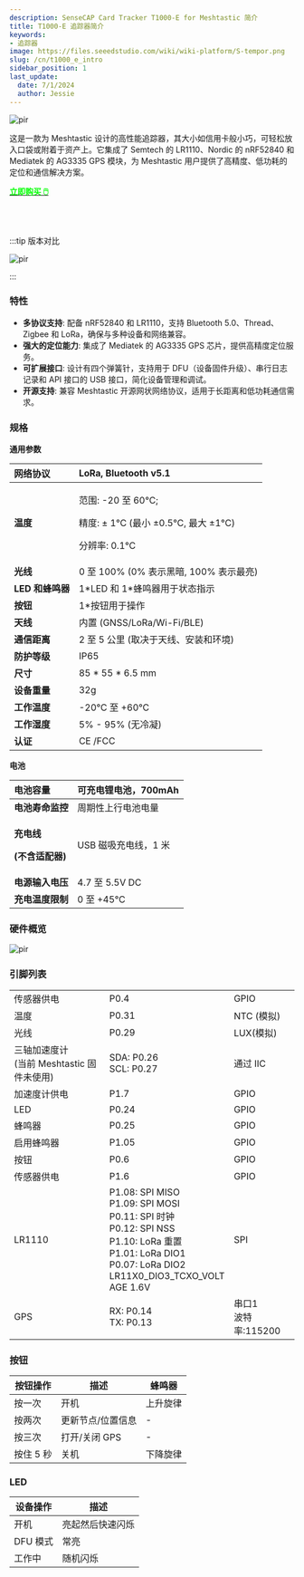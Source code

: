 ```yaml
---
description: SenseCAP Card Tracker T1000-E for Meshtastic 简介
title: T1000-E 追踪器简介
keywords:
- 追踪器
image: https://files.seeedstudio.com/wiki/wiki-platform/S-tempor.png
slug: /cn/t1000_e_intro
sidebar_position: 1
last_update:
  date: 7/1/2024
  author: Jessie
---
```


<p style={{textAlign: 'center'}}><img src="https://files.seeedstudio.com/wiki/SenseCAP/Meshtastic/intro-e.png" alt="pir" width={800} height="auto" /></p>



这是一款为 Meshtastic 设计的高性能追踪器，其大小如信用卡般小巧，可轻松放入口袋或附着于资产上。它集成了 Semtech 的 LR1110、Nordic 的 nRF52840 和 Mediatek 的 AG3335 GPS 模块，为 Meshtastic 用户提供了高精度、低功耗的定位和通信解决方案。


<div class="get_one_now_container" style={{textAlign: 'center'}}>
    <a class="get_one_now_item" href="https://www.seeedstudio.com/SenseCAP-Card-Tracker-T1000-E-for-Meshtastic-p-5913.html" target="_blank">
            <strong><span><font color={'FFFFFF'} size={"4"}> 立即购买 🖱️</font></span></strong>
    </a>
</div>

<br></br>

:::tip 版本对比
<p style={{textAlign: 'center'}}><img src="https://files.seeedstudio.com/wiki/SenseCAP/Meshtastic/versions-duibi.png" alt="pir" width={600} height="auto" /></p>
:::




### 特性

* **多协议支持**: 配备 nRF52840 和 LR1110，支持 Bluetooth 5.0、Thread、Zigbee 和 LoRa，确保与多种设备和网络兼容。
* **强大的定位能力**: 集成了 Mediatek 的 AG3335 GPS 芯片，提供高精度定位服务。
* **可扩展接口**: 设计有四个弹簧针，支持用于 DFU（设备固件升级）、串行日志记录和 API 接口的 USB 接口，简化设备管理和调试。
* **开源支持**: 兼容 Meshtastic 开源网状网络协议，适用于长距离和低功耗通信需求。


### 规格

**通用参数**

|**网络协议**|LoRa, Bluetooth v5.1|
| :- | :- |
|**温度**|<p>范围: -20 至 60℃;</p><p>精度: ± 1℃ (最小 ±0.5℃, 最大 ±1℃)</p><p>分辨率: 0.1℃</p>|
|**光线**|0 至 100% (0% 表示黑暗, 100% 表示最亮)|
|**LED 和蜂鸣器**|1\*LED 和 1\*蜂鸣器用于状态指示|
|**按钮**|1\*按钮用于操作|
|**天线**|内置 (GNSS/LoRa/Wi-Fi/BLE)|
|**通信距离**|2 至 5 公里 (取决于天线、安装和环境)|
|**防护等级**|IP65|
|**尺寸**|85 \* 55 \* 6.5 mm|
|**设备重量**|32g|
|**工作温度**|-20℃ 至 +60℃|
|**工作湿度**|5% - 95% (无冷凝)|
|**认证**|CE /FCC|

**电池**

|**电池容量**|可充电锂电池，700mAh|
| :- | :- |
|**电池寿命监控**|周期性上行电池电量|
|<p>**充电线**</p><p>**(不含适配器)**</p>|USB 磁吸充电线，1 米|
|**电源输入电压**|4\.7 至 5.5V DC|
|**充电温度限制**|0 至 +45℃|

### 硬件概览



<p style={{textAlign: 'center'}}><img src="https://files.seeedstudio.com/wiki/SenseCAP/Meshtastic/4-pogo.png" alt="pir" width={800} height="auto" /></p>


### 引脚列表


||||
|- |- |- |
|传感器供电|P0.4|GPIO|
|温度|P0.31|NTC (模拟)|
|光线|P0.29|LUX(模拟)|
|三轴加速度计<br/>(当前 Meshtastic 固件未使用)|SDA: P0.26<br/>SCL: P0.27|通过 IIC|
|加速度计供电|P1.7|GPIO|
|LED|P0.24  |GPIO|
|蜂鸣器|P0.25|GPIO|
|启用蜂鸣器|P1.05|GPIO|
|按钮|P0.6|GPIO|
|传感器供电|P1.6|GPIO|
|LR1110|P1.08: SPI MISO<br/>P1.09: SPI MOSI<br/>P0.11: SPI 时钟<br/>P0.12: SPI NSS<br/>P1.10: LoRa 重置<br/>P1.01: LoRa DIO1<br/>P0.07: LoRa DIO2<br/>LR11X0\_DIO3\_TCXO\_VOLT<br/>AGE 1.6V|SPI|
|GPS|RX: P0.14<br/>TX: P0.13|串口1 <br/>波特率:115200|





### 按钮

|按钮操作|描述|蜂鸣器|
|- |- |- |
|按一次|开机|上升旋律|
|按两次|更新节点/位置信息|-|
|按三次|打开/关闭 GPS|-|
|按住 5 秒|关机|下降旋律|



### LED

|设备操作|描述|
|- |- |
|开机|亮起然后快速闪烁|
|DFU 模式|常亮|
|工作中|随机闪烁|